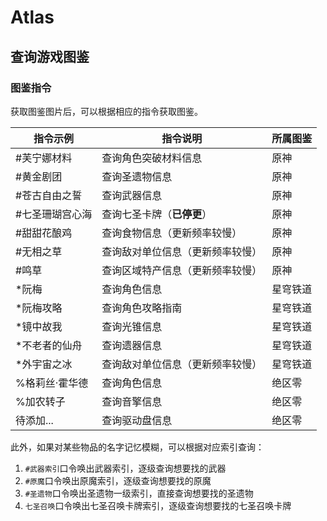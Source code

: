 # Atlas
## 查询游戏图鉴
### 图鉴指令
获取图鉴图片后，可以根据相应的指令获取图鉴。

| 指令示例        | 指令说明                         | 所属图鉴 |
| --------------- | -------------------------------- | -------- |
| #芙宁娜材料     | 查询角色突破材料信息             | 原神     |
| #黄金剧团       | 查询圣遗物信息                   | 原神     |
| #苍古自由之誓   | 查询武器信息                     | 原神     |
| #七圣珊瑚宫心海 | 查询七圣卡牌（**已停更**）       | 原神     |
| #甜甜花酿鸡     | 查询食物信息（更新频率较慢）     | 原神     |
| #无相之草       | 查询敌对单位信息（更新频率较慢） | 原神     |
| #鸣草           | 查询区域特产信息（更新频率较慢） | 原神     |
| *阮梅           | 查询角色信息                     | 星穹铁道 |
| *阮梅攻略       | 查询角色攻略指南                 | 星穹铁道 |
| *镜中故我       | 查询光锥信息                     | 星穹铁道 |
| *不老者的仙舟   | 查询遗器信息                     | 星穹铁道 |
| *外宇宙之冰     | 查询敌对单位信息（更新频率较慢） | 星穹铁道 |
| %格莉丝·霍华德  | 查询角色信息                     | 绝区零   |
| %加农转子       | 查询音擎信息                     | 绝区零   |
| 待添加...       | 查询驱动盘信息                   | 绝区零   |

此外，如果对某些物品的名字记忆模糊，可以根据对应索引查询：
1. `#武器索引`口令唤出武器索引，逐级查询想要找的武器
2. `#原魔`口令唤出原魔索引，逐级查询想要找的原魔
3. `#圣遗物`口令唤出圣遗物一级索引，直接查询想要找的圣遗物
4. `七圣召唤`口令唤出七圣召唤卡牌索引，逐级查询想要找的七圣召唤卡牌
